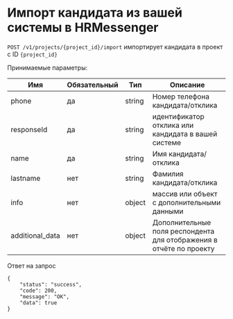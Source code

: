 # Импорт кандидата из вашей системы в HRMessenger

`POST /v1/projects/{project_id}/import` импортирует кандидата в проект с ID `{project_id}`

Принимаемые параметры:


Имя | Обязательный | Тип | Описание
--- | --- | --- | ---
phone | да | string | Номер телефона кандидата/отклика
responseId | да | string | идентификатор отклика или кандидата в вашей системе
name | да | string | Имя кандидата/отклика
lastname | нет | string | Фамилия кандидата/отклика
info | нет | object | массив или объект с дополнительными данными
additional_data | нет | object | Дополнительные поля респондента для отображения в отчёте по проекту


Ответ на запрос

```
{
	"status": "success",
	"code": 200,
	"message": "OK",
	"data": true
}
```
